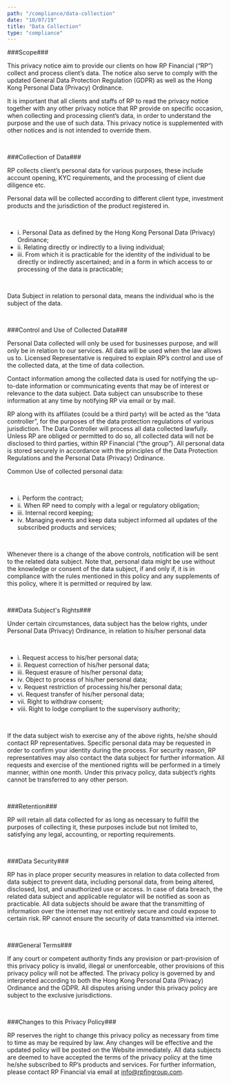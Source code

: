 ```yaml
---
path: "/compliance/data-collection"
date: "10/07/19"
title: "Data Collection"
type: "compliance"
---
```


###Scope###

This privacy notice aim to provide our clients on how RP Financial (“RP”) collect and process client’s data. The notice also serve to comply with the updated General Data Protection Regulation (GDPR) as well as the Hong Kong Personal Data (Privacy) Ordinance.

It is important that all clients and staffs of RP to read the privacy notice together with any other privacy notice that RP provide on specific occasion, when collecting and processing client’s data, in order to understand the purpose and the use of such data. This privacy notice is supplemented with other notices and is not intended to override them.

<br>

###Collection of Data###

RP collects client’s personal data for various purposes, these include account opening, KYC requirements, and the processing of client due diligence etc.

Personal data will be collected according to different client type, investment products and the jurisdiction of the product registered in.

<br>

* i. Personal Data as defined by the Hong Kong Personal Data
    (Privacy) Ordinance;
* ii. Relating directly or indirectly to a living individual;
* iii. From which it is practicable for the identity of the individual to be directly or indirectly ascertained; and in a form in which access to or processing of the data is practicable;

<br>

Data Subject in relation to personal data, means the individual who is the subject of the data.

<br>



###Control and Use of Collected Data###

Personal Data collected will only be used for businesses purpose, and will only be in relation to our services. All data will be used when the law allows us to. Licensed Representative is required to explain RP’s control and use of the collected data, at the time of data collection.

Contact information among the collected data is used for notifying the up-to-date information or communicating events that may be of interest or relevance to the data subject. Data subject can unsubscribe to these information at any time by notifying RP via email or by mail.

RP along with its affiliates (could be a third party) will be acted as the “data controller”, for the purposes of the data protection regulations of various jurisdiction. The Data Controller will process all data collected lawfully. Unless RP are obliged or permitted to do so, all collected data will not be disclosed to third parties, within RP Financial (“the group”). All personal data is stored securely in accordance with the principles of the Data Protection Regulations and the Personal Data (Privacy) Ordinance.

Common Use of collected personal data:

<br>

* i. Perform the contract;
* ii. When RP need to comply with a legal or regulatory obligation;
* iii. Internal record keeping;
* iv. Managing events and keep data subject informed all updates of the subscribed products and services;

<br>

Whenever there is a change of the above controls, notification will be sent to the related data subject. Note that, personal data might be use without the knowledge or consent of the data subject, if and only if, it is in compliance with the rules mentioned in this policy and any supplements of this policy, where it is permitted or required by law.

<br>

###Data Subject's Rights###

Under certain circumstances, data subject has the below rights, under Personal Data (Privacy) Ordinance, in relation to his/her personal data

<br>

* i. Request access to his/her personal data;
* ii. Request correction of his/her personal data;
* iii. Request erasure of his/her personal data;
* iv. Object to process of his/her personal data;
* v. Request restriction of processing his/her personal data;
* vi. Request transfer of his/her personal data;
* vii. Right to withdraw consent;
* viii. Right to lodge compliant to the supervisory authority;

<br>

If the data subject wish to exercise any of the above rights, he/she should contact RP representatives. Specific personal data may be requested in order to confirm your identity during the process. For security reason, RP representatives may also contact the data subject for further information. All requests and exercise of the mentioned rights will be performed in a timely manner, within one month. Under this privacy policy, data subject’s rights cannot be transferred to any other person.

<br>

###Retention###

RP will retain all data collected for as long as necessary to fulfill the purposes of collecting it, these purposes include but not limited to, satisfying any legal, accounting, or reporting requirements.

<br>

###Data Security###

RP has in place proper security measures in relation to data collected from data subject to prevent data, including personal data, from being altered, disclosed, lost, and unauthorized use or access. In case of data breach, the related data subject and applicable regulator will be notified as soon as practicable. All data subjects should be aware that the transmitting of information over the internet may not entirely secure and could expose to certain risk. RP cannot ensure the security of data transmitted via internet.

<br>

###General Terms###

If any court or competent authority finds any provision or part-provision of this privacy policy is invalid, illegal or unenforceable, other provisions of this privacy policy will not be affected. The privacy policy is governed by and interpreted according to both the Hong Kong Personal Data (Privacy) Ordinance and the GDPR. All disputes arising under this privacy policy are subject to the exclusive jurisdictions.

<br>

###Changes to this Privacy Policy###

RP reserves the right to change this privacy policy as necessary from time to time as may be required by law. Any changes will be effective and the updated policy will be posted on the Website immediately. All data subjects are deemed to have accepted the terms of the privacy policy at the time he/she subscribed to RP’s products and services. For further information, please contact RP Financial via email at info@rpfingroup.com.
